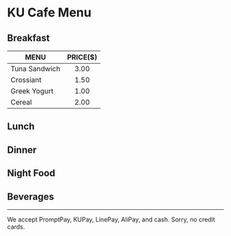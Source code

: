 # KU Cafe Menu


## Breakfast

| MENU          | PRICE($) |
|---------------|:--------:|
| Tuna Sandwich | 3.00     |
| Crossiant     | 1.50     |
| Greek Yogurt  | 1.00     |
| Cereal        | 2.00     |

## Lunch 


## Dinner


## Night Food


## Beverages



---

We accept PromptPay, KUPay, LinePay, AliPay, and cash. Sorry, no credit cards.
